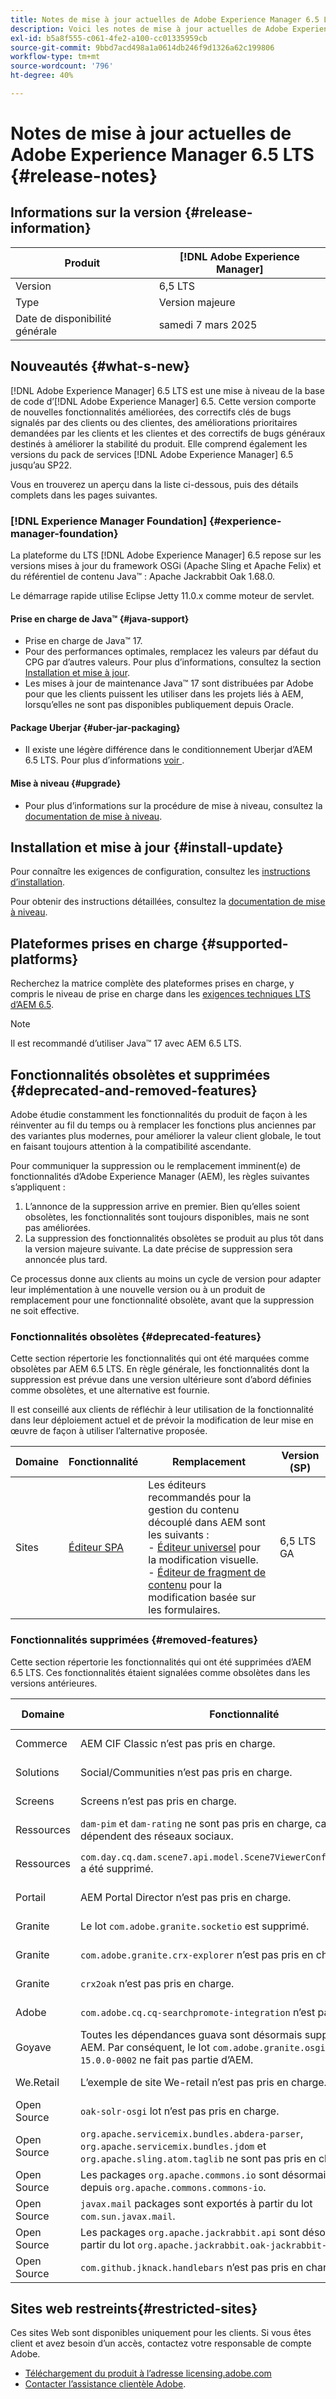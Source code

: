 ```yaml
---
title: Notes de mise à jour actuelles de Adobe Experience Manager 6.5 LTS
description: Voici les notes de mise à jour actuelles de Adobe Experience Manager 6.5 LTS.
exl-id: b5a8f555-c061-4fe2-a100-cc01335959cb
source-git-commit: 9bbd7acd498a1a0614db246f9d1326a62c199806
workflow-type: tm+mt
source-wordcount: '796'
ht-degree: 40%

---
```


# Notes de mise à jour actuelles de Adobe Experience Manager 6.5 LTS {#release-notes}

## Informations sur la version {#release-information}

| Produit | [!DNL Adobe Experience Manager] |
|---|---|
| Version | 6,5 LTS |
| Type | Version majeure |
| Date de disponibilité générale | samedi 7 mars 2025 |

## Nouveautés {#what-s-new}

[!DNL Adobe Experience Manager] 6.5 LTS est une mise à niveau de la base de code d’[!DNL Adobe Experience Manager] 6.5. Cette version comporte de nouvelles fonctionnalités améliorées, des correctifs clés de bugs signalés par des clients ou des clientes, des améliorations prioritaires demandées par les clients et les clientes et des correctifs de bugs généraux destinés à améliorer la stabilité du produit. Elle comprend également les versions du pack de services [!DNL Adobe Experience Manager] 6.5 jusqu’au SP22.

Vous en trouverez un aperçu dans la liste ci-dessous, puis des détails complets dans les pages suivantes.

### [!DNL Experience Manager Foundation] {#experience-manager-foundation}

La plateforme du LTS [!DNL Adobe Experience Manager] 6.5 repose sur les versions mises à jour du framework OSGi (Apache Sling et Apache Felix) et du référentiel de contenu Java™ : Apache Jackrabbit Oak 1.68.0.

Le démarrage rapide utilise Eclipse Jetty 11.0.x comme moteur de servlet.

#### Prise en charge de Java™  {#java-support}

* Prise en charge de Java™ 17.
* Pour des performances optimales, remplacez les valeurs par défaut du CPG par d’autres valeurs. Pour plus d’informations, consultez la section [Installation et mise à jour](/help/sites-deploying/custom-standalone-install.md).
* Les mises à jour de maintenance Java™ 17 sont distribuées par Adobe pour que les clients puissent les utiliser dans les projets liés à AEM, lorsqu’elles ne sont pas disponibles publiquement depuis Oracle.

#### Package Uberjar {#uber-jar-packaging}

* Il existe une légère différence dans le conditionnement Uberjar d’AEM 6.5 LTS. Pour plus d’informations [voir ](/help/sites-deploying/upgrading-code-and-customizations.md#update-the-aem-uber-jar-version-update-the-aem-uber-jar-version).

#### Mise à niveau {#upgrade}

* Pour plus d’informations sur la procédure de mise à niveau, consultez la [documentation de mise à niveau](/help/sites-deploying/upgrade.md).

## Installation et mise à jour {#install-update}

Pour connaître les exigences de configuration, consultez les [instructions d’installation](/help/sites-deploying/custom-standalone-install.md).

Pour obtenir des instructions détaillées, consultez la [documentation de mise à niveau](/help/sites-deploying/upgrade.md).

## Plateformes prises en charge {#supported-platforms}

Recherchez la matrice complète des plateformes prises en charge, y compris le niveau de prise en charge dans les [exigences techniques LTS d’AEM 6.5](/help/sites-deploying/technical-requirements.md).

>[!NOTE]
>
>Il est recommandé d’utiliser Java™ 17 avec AEM 6.5 LTS.

## Fonctionnalités obsolètes et supprimées {#deprecated-and-removed-features}

Adobe étudie constamment les fonctionnalités du produit de façon à les réinventer au fil du temps ou à remplacer les fonctions plus anciennes par des variantes plus modernes, pour améliorer la valeur client globale, le tout en faisant toujours attention à la compatibilité ascendante.

Pour communiquer la suppression ou le remplacement imminent(e) de fonctionnalités d’Adobe Experience Manager (AEM), les règles suivantes s’appliquent :

1. L’annonce de la suppression arrive en premier. Bien qu’elles soient obsolètes, les fonctionnalités sont toujours disponibles, mais ne sont pas améliorées.
1. La suppression des fonctionnalités obsolètes se produit au plus tôt dans la version majeure suivante. La date précise de suppression sera annoncée plus tard.

Ce processus donne aux clients au moins un cycle de version pour adapter leur implémentation à une nouvelle version ou à un produit de remplacement pour une fonctionnalité obsolète, avant que la suppression ne soit effective.

### Fonctionnalités obsolètes {#deprecated-features}

Cette section répertorie les fonctionnalités qui ont été marquées comme obsolètes par AEM 6.5 LTS. En règle générale, les fonctionnalités dont la suppression est prévue dans une version ultérieure sont d’abord définies comme obsolètes, et une alternative est fournie.

Il est conseillé aux clients de réfléchir à leur utilisation de la fonctionnalité dans leur déploiement actuel et de prévoir la modification de leur mise en œuvre de façon à utiliser l’alternative proposée.

| Domaine | Fonctionnalité | Remplacement | Version (SP) |
|---|---|---|---|
| Sites | [Éditeur SPA](/help/sites-developing/spa-overview.md) | Les éditeurs recommandés pour la gestion du contenu découplé dans AEM sont les suivants : <br>- [Éditeur universel](/help/sites-developing/universal-editor/introduction.md) pour la modification visuelle.<br>- [Éditeur de fragment de contenu](/help/assets/content-fragments/content-fragments-managing.md) pour la modification basée sur les formulaires. | 6,5 LTS GA |

### Fonctionnalités supprimées {#removed-features}

Cette section répertorie les fonctionnalités qui ont été supprimées d’AEM 6.5 LTS. Ces fonctionnalités étaient signalées comme obsolètes dans les versions antérieures.

| Domaine | Fonctionnalité | Remplacement | Version (SP) |
|--- |--- |--- |--- |
| Commerce | AEM CIF Classic n’est pas pris en charge. | Vous devez migrer vers [AEM CIF](/help/commerce/cif/migration.md). | 6,5 LTS GA |
| Solutions | Social/Communities n’est pas pris en charge. | Aucun remplacement disponible. | 6,5 LTS GA |
| Screens | Screens n’est pas pris en charge. | Aucun remplacement disponible. | 6,5 LTS GA |
| Ressources | `dam-pim` et `dam-rating` ne sont pas pris en charge, car les lots dépendent des réseaux sociaux. | Aucun remplacement disponible. | 6,5 LTS GA |
| Ressources | `com.day.cq.dam.scene7.api.model.Scene7ViewerConfig#getSettings()` a été supprimé. | Utilisez l’autre `com.day.cq.dam.scene7.api.model.Scene7ViewerConfig#getSettingsList()` d’api qui a été ajouté. | 6,5 LTS GA |
| Portail | AEM Portal Director n’est pas pris en charge. | Aucun remplacement disponible. | 6,5 LTS GA |
| Granite | Le lot `com.adobe.granite.socketio` est supprimé. | Aucun remplacement disponible. | 6,5 LTS GA |
| Granite | `com.adobe.granite.crx-explorer` n’est pas pris en charge. | Aucun remplacement disponible. | 6,5 LTS GA |
| Granite | `crx2oak` n’est pas pris en charge. | Sélectionnez la version appropriée de [oak-upgrade](https://mvnrepository.com/artifact/org.apache.jackrabbit/oak-upgrade) | 6,5 LTS GA |
| Adobe | `com.adobe.cq.cq-searchpromote-integration` n’est pas pris en charge. | Aucun remplacement disponible. | 6,5 LTS GA |
| Goyave | Toutes les dépendances guava sont désormais supprimées dans AEM. Par conséquent, le lot `com.adobe.granite.osgi.wrapper.guava-15.0.0-0002` ne fait pas partie d’AEM. | Les clients peuvent ajouter de la goyave eux-mêmes s’ils en dépendent ou remplacer le code goyave par des collections java ou d’autres alternatives si possible. | 6,5 LTS GA |
| We.Retail | L’exemple de site We-retail n’est pas pris en charge. | Aucun remplacement disponible. | 6,5 LTS GA |
| Open Source | `oak-solr-osgi` lot n’est pas pris en charge. | Aucun remplacement disponible. | 6,5 LTS GA |
| Open Source | `org.apache.servicemix.bundles.abdera-parser`, `org.apache.servicemix.bundles.jdom` et `org.apache.sling.atom.taglib` ne sont pas pris en charge. | Aucun remplacement disponible. | 6,5 LTS GA |
| Open Source | Les packages `org.apache.commons.io` sont désormais exportés depuis `org.apache.commons.commons-io`. | Aucune modification n’est requise. | 6,5 LTS GA |
| Open Source | `javax.mail` packages sont exportés à partir du lot `com.sun.javax.mail`. | Aucune modification n’est requise. | 6,5 LTS GA |
| Open Source | Les packages `org.apache.jackrabbit.api` sont désormais exportés à partir du lot `org.apache.jackrabbit.oak-jackrabbit-api` . | Aucune modification n’est requise. | 6,5 LTS GA |
| Open Source | `com.github.jknack.handlebars` n’est pas pris en charge | Choisir la [version](https://mvnrepository.com/artifact/com.github.jknack/handlebars) appropriée | 6,5 LTS GA |

## Sites web restreints{#restricted-sites}

Ces sites Web sont disponibles uniquement pour les clients. Si vous êtes client et avez besoin d’un accès, contactez votre responsable de compte Adobe.

* [Téléchargement du produit à l’adresse licensing.adobe.com](https://licensing.adobe.com/)
* [Contacter l’assistance clientèle Adobe](https://experienceleague.adobe.com/fr/docs/customer-one/using/home).

